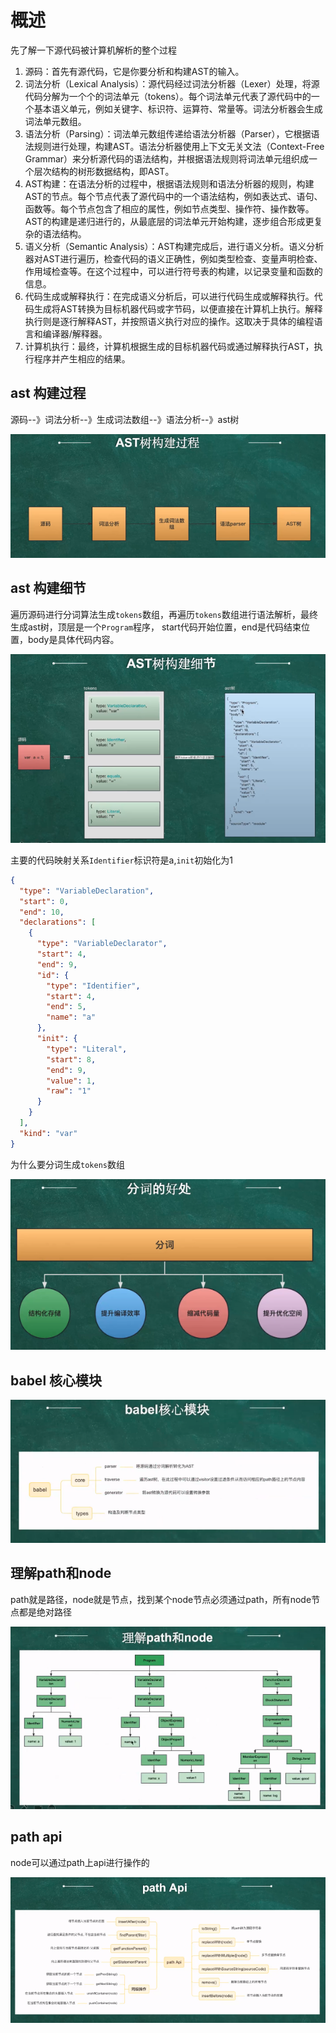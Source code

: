 # 概述

先了解一下源代码被计算机解析的整个过程

1. 源码：首先有源代码，它是你要分析和构建AST的输入。
2. 词法分析（Lexical Analysis）：源代码经过词法分析器（Lexer）处理，将源代码分解为一个个的词法单元（tokens）。每个词法单元代表了源代码中的一个基本语义单元，例如关键字、标识符、运算符、常量等。词法分析器会生成词法单元数组。
3. 语法分析（Parsing）：词法单元数组传递给语法分析器（Parser），它根据语法规则进行处理，构建AST。语法分析器使用上下文无关文法（Context-Free Grammar）来分析源代码的语法结构，并根据语法规则将词法单元组织成一个层次结构的树形数据结构，即AST。
4. AST构建：在语法分析的过程中，根据语法规则和语法分析器的规则，构建AST的节点。每个节点代表了源代码中的一个语法结构，例如表达式、语句、函数等。每个节点包含了相应的属性，例如节点类型、操作符、操作数等。AST的构建是递归进行的，从最底层的词法单元开始构建，逐步组合形成更复杂的语法结构。
5. 语义分析（Semantic Analysis）：AST构建完成后，进行语义分析。语义分析器对AST进行遍历，检查代码的语义正确性，例如类型检查、变量声明检查、作用域检查等。在这个过程中，可以进行符号表的构建，以记录变量和函数的信息。
6. 代码生成或解释执行：在完成语义分析后，可以进行代码生成或解释执行。代码生成将AST转换为目标机器代码或字节码，以便直接在计算机上执行。解释执行则是逐行解释AST，并按照语义执行对应的操作。这取决于具体的编程语言和编译器/解释器。
7. 计算机执行：最终，计算机根据生成的目标机器代码或通过解释执行AST，执行程序并产生相应的结果。


## ast 构建过程

源码--》词法分析--》生成词法数组--》语法分析--》ast树

![debugger](./img/1.png)

## ast 构建细节

遍历源码进行分词算法生成`tokens`数组，再遍历`tokens`数组进行语法解析，最终生成ast树，顶层是一个`Program`程序，
start代码开始位置，end是代码结束位置，body是具体代码内容。

![debugger](./img/2.png)

主要的代码映射关系`Identifier`标识符是a,`init`初始化为1

```json
{
  "type": "VariableDeclaration",
  "start": 0,
  "end": 10,
  "declarations": [
    {
      "type": "VariableDeclarator",
      "start": 4,
      "end": 9,
      "id": {
        "type": "Identifier",
        "start": 4,
        "end": 5,
        "name": "a"
      },
      "init": {
        "type": "Literal",
        "start": 8,
        "end": 9,
        "value": 1,
        "raw": "1"
      }
    }
  ],
  "kind": "var"
}
```

为什么要分词生成`tokens`数组

![debugger](./img/3.png)

## babel 核心模块

![debugger](./img/4.png)

## 理解path和node

path就是路径，node就是节点，找到某个node节点必须通过path，所有node节点都是绝对路径

![debugger](./img/5.png)

## path api

node可以通过path上api进行操作的

![debugger](./img/6.png)

